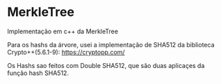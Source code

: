 # MerkleTree
Implementação em c++ da MerkleTree

Para os hashs da árvore, usei a implementação de SHA512 da biblioteca Crypto++(5.6.1-9): https://cryptopp.com/

Os Hashs sao feitos com Double SHA512, que são duas aplicaçes da função hash SHA512.
